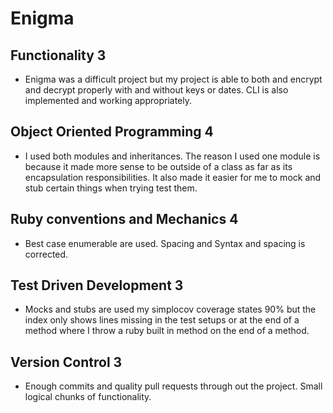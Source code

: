 # Enigma

## Functionality 3
- Enigma was a difficult project but my project is able to both and encrypt
and decrypt properly with and without keys or dates. CLI is also implemented and
working appropriately.

## Object Oriented Programming 4
- I used both modules and inheritances. The reason I used one module is because it made more sense to be outside of a class as far as its encapsulation
responsibilities. It also made it easier for me to mock and stub certain things
when trying test them.

## Ruby conventions and Mechanics 4
- Best case enumerable are used. Spacing and Syntax and spacing is corrected.

## Test Driven Development 3
- Mocks and stubs are used my simplocov coverage states 90% but the index
only shows lines missing in the test setups or at the end of a method where I throw a ruby built in method on the end of a method.

## Version Control 3
- Enough commits and quality pull requests through out the project. Small logical
chunks of functionality.
